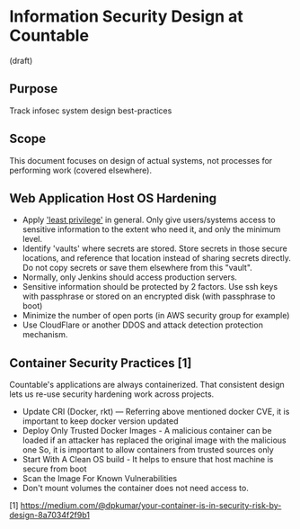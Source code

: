 # Information Security Design at Countable

(draft)

## Purpose

Track infosec system design best-practices

## Scope

This document focuses on design of actual systems, not processes for performing work (covered elsewhere).

## Web Application Host OS Hardening

  * Apply ['least privilege'](https://en.wikipedia.org/wiki/Principle_of_least_privilege) in general. Only give users/systems access to sensitive information to the extent who need it, and only the minimum level.
  * Identify 'vaults' where secrets are stored. Store secrets in those secure locations, and reference that location instead of sharing secrets directly. Do not copy secrets or save them elsewhere from this "vault".
  * Normally, only Jenkins should access production servers.
  * Sensitive information should be protected by 2 factors. Use ssh keys with passphrase or stored on an encrypted disk (with passphrase to boot)
  * Minimize the number of open ports (in AWS security group for example)
  * Use CloudFlare or another DDOS and attack detection protection mechanism.

## Container Security Practices [1]

Countable's applications are always containerized. That consistent design lets us re-use security hardening work across projects.

  * Update CRI (Docker, rkt) — Referring above mentioned docker CVE, it is important to keep docker version updated
  * Deploy Only Trusted Docker Images - A malicious container can be loaded if an attacker has replaced the original image with the malicious one So, it is important to allow containers from trusted sources only
  * Start With A Clean OS build - It helps to ensure that host machine is secure from boot
  * Scan the Image For Known Vulnerabilities
  * Don't mount volumes the container does not need access to.

[1] https://medium.com/@dpkumar/your-container-is-in-security-risk-by-design-8a7034f2f9b1
